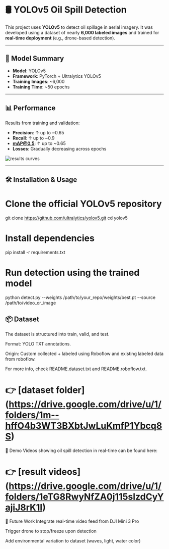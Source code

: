 # 🛢️ YOLOv5 Oil Spill Detection

This project uses **YOLOv5** to detect oil spillage in aerial imagery. It was developed using a dataset of nearly **6,000 labeled images** and trained for **real-time deployment** (e.g., drone-based detection).

---

## 🧠 Model Summary

- **Model**: YOLOv5  
- **Framework**: PyTorch + Ultralytics YOLOv5  
- **Training Images**: ~6,000  
- **Training Time**: ~50 epochs

---

## 📊 Performance

Results from training and validation:

- **Precision**: ↑ up to ~0.65  
- **Recall**: ↑ up to ~0.9  
- **mAP@0.5**: ↑ up to ~0.65  
- **Losses**: Gradually decreasing across epochs  

![results curves](https://github.com/user-attachments/assets/54800dfa-67f4-4655-bd85-d171e817a492)

---

## 🛠️ Installation & Usage

# Clone the official YOLOv5 repository
git clone https://github.com/ultralytics/yolov5.git
cd yolov5

# Install dependencies
pip install -r requirements.txt

# Run detection using the trained model
python detect.py --weights /path/to/your_repo/weights/best.pt --source /path/to/video_or_image


## 📦 Dataset
The dataset is structured into train, valid, and test.

Format: YOLO TXT annotations.

Origin: Custom collected + labeled using Roboflow and existing labeled data from roboflow.

For more info, check README.dataset.txt and README.roboflow.txt.
# 👉 [dataset folder] (https://drive.google.com/drive/u/1/folders/1m--hffO4b3WT3BXbtJwLuKmfP1Ybcq8S)

🎥 Demo
Videos showing oil spill detection in real-time can be found here:
# 👉 [result videos] (https://drive.google.com/drive/u/1/folders/1eTG8RwyNfZA0j115slzdCyYajiJ8rK1I) 

🤖 Future Work
Integrate real-time video feed from DJI Mini 3 Pro

Trigger drone to stop/freeze upon detection

Add environmental variation to dataset (waves, light, water color)

